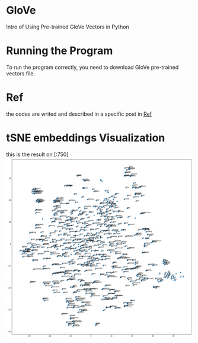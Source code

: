 # GloVe
Intro of Using Pre-trained GloVe Vectors in Python
# Running the Program
To run the program correctly, you need to download GloVe pre-trained vectors file.
# Ref
the codes are writed and described in a specific post in [Ref](https://medium.com/analytics-vidhya/basics-of-using-pre-trained-glove-vectors-in-python-d38905f356db)
# tSNE embeddings Visualization
this is the result on [:750]
![](https://github.com/MohammadHeydari/GloVe/blob/master/tSNE_embeddings.png)
